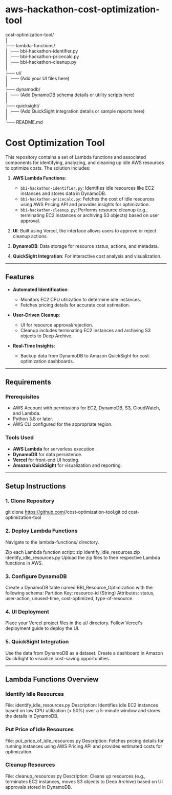 # aws-hackathon-cost-optimization-tool

cost-optimization-tool/  
│  
├── lambda-functions/  
│       ├── bbi-hackathon-identifier.py    
│       ├── bbi-hackathon-pricecalc.py  
│       ├── bbi-hackathon-cleanup.py  
│  
├── ui/  
│   ├── (Add your UI files here)  
│  
├── dynamodb/  
│   ├── (Add DynamoDB schema details or utility scripts here)  
│  
├── quicksight/  
│   ├── (Add QuickSight integration details or sample reports here)  
│  
└── README.md  

# Cost Optimization Tool

This repository contains a set of Lambda functions and associated components for identifying, analyzing, and cleaning up idle AWS resources to optimize costs. The solution includes:

1. **AWS Lambda Functions**:
   - `bbi-hackathon-identifier.py`: Identifies idle resources like EC2 instances and stores data in DynamoDB.
   - `bbi-hackathon-pricecalc.py`: Fetches the cost of idle resources using AWS Pricing API and provides insights for optimization.
   - `bbi-hackathon-cleanup.py`: Performs resource cleanup (e.g., terminating EC2 instances or archiving S3 objects) based on user approval.

2. **UI**: Built using Vercel, the interface allows users to approve or reject cleanup actions.
3. **DynamoDB**: Data storage for resource status, actions, and metadata.
4. **QuickSight Integration**: For interactive cost analysis and visualization.

---

## Features

- **Automated Identification**:
  - Monitors EC2 CPU utilization to determine idle instances.
  - Fetches pricing details for accurate cost estimation.

- **User-Driven Cleanup**:
  - UI for resource approval/rejection.
  - Cleanup includes terminating EC2 instances and archiving S3 objects to Deep Archive.

- **Real-Time Insights**:
  - Backup data from DynamoDB to Amazon QuickSight for cost-optimization dashboards.

---

## Requirements

### Prerequisites
- AWS Account with permissions for EC2, DynamoDB, S3, CloudWatch, and Lambda.
- Python 3.8 or later.
- AWS CLI configured for the appropriate region.

### Tools Used
- **AWS Lambda** for serverless execution.
- **DynamoDB** for data persistence.
- **Vercel** for front-end UI hosting.
- **Amazon QuickSight** for visualization and reporting.

---

## Setup Instructions

### 1. Clone Repository
git clone https://github.com/<your-github-username>/cost-optimization-tool.git
cd cost-optimization-tool

### 2. Deploy Lambda Functions
Navigate to the lambda-functions/ directory.

Zip each Lambda function script:
zip identify_idle_resources.zip identify_idle_resources.py
Upload the zip files to their respective Lambda functions in AWS.

### 3. Configure DynamoDB
Create a DynamoDB table named BBI_Resource_Optimization with the following schema:
Partition Key: resource-id (String)
Attributes: status, user-action, unused-time, cost-optimized, type-of-resource.

### 4. UI Deployment
Place your Vercel project files in the ui/ directory.
Follow Vercel's deployment guide to deploy the UI.

### 5. QuickSight Integration
Use the data from DynamoDB as a dataset.
Create a dashboard in Amazon QuickSight to visualize cost-saving opportunities.

---

## Lambda Functions Overview
###  Identify Idle Resources
File: identify_idle_resources.py
Description: Identifies idle EC2 instances based on low CPU utilization (< 50%) over a 5-minute window and stores the details in DynamoDB.

### Put Price of Idle Resources
File: put_price_of_idle_resources.py
Description: Fetches pricing details for running instances using AWS Pricing API and provides estimated costs for optimization.

### Cleanup Resources
File: cleanup_resources.py
Description: Cleans up resources (e.g., terminates EC2 instances, moves S3 objects to Deep Archive) based on UI approvals stored in DynamoDB.


